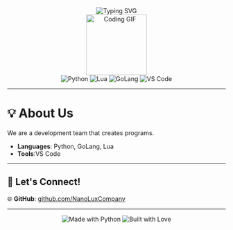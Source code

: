 
<div align="center">
  <img src="https://readme-typing-svg.demolab.com?font=Fira+Code&size=24&pause=1000&color=1FDA9A&center=true&vCenter=true&width=600&lines=Welcome+to+our+GitHub!+✨;Exploring+the+World+of+Code+🌍;Good+Luck+Bro+😎;Have+A+Good+Day+😊;NanoLux Company" alt="Typing SVG" />
</div>
<div align="center">
  <img src="https://media.giphy.com/media/QssGEmpkyEOhBCb7e1/giphy.gif" width="140px" alt="Coding GIF">
</div>

<div align="center">
  <img src="https://img.shields.io/badge/Python-3776AB?style=for-the-badge&logo=python&logoColor=white" alt="Python"> 
  <img src="https://img.shields.io/badge/Lua-2C2D72?style=for-the-badge&logo=lua&logoColor=white" alt="Lua"> 
  <img src="https://img.shields.io/badge/GoLang-00ADD8?style=for-the-badge&logo=go&logoColor=white" alt="GoLang"> 
  <img src="https://img.shields.io/badge/VS%20Code-0078D4?style=for-the-badge&logo=visualstudiocode&logoColor=white" alt="VS Code">
</div>

---

# 💡 About Us

We are a development team that creates programs.
- **Languages**: Python, GoLang, Lua
- **Tools**:VS Code 

---

## 🌟 Let's Connect!

🌐 **GitHub**: [github.com/NanoLuxCompany](https://github.com/NanoLuxCompany)  

---

<div align="center">
  <img src="https://forthebadge.com/images/badges/made-with-python.svg" alt="Made with Python">  
  <img src="https://forthebadge.com/images/badges/built-with-love.svg" alt="Built with Love">  
</div>
